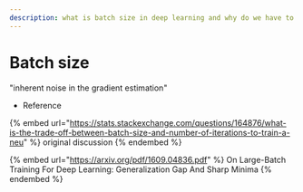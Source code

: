 ```yaml
---
description: what is batch size in deep learning and why do we have to care this?
---
```


# Batch size

"inherent noise in the gradient estimation"

* Reference

{% embed url="https://stats.stackexchange.com/questions/164876/what-is-the-trade-off-between-batch-size-and-number-of-iterations-to-train-a-neu" %}
original discussion
{% endembed %}

{% embed url="https://arxiv.org/pdf/1609.04836.pdf" %}
On Large-Batch Training For Deep Learning: Generalization Gap And Sharp Minima
{% endembed %}
